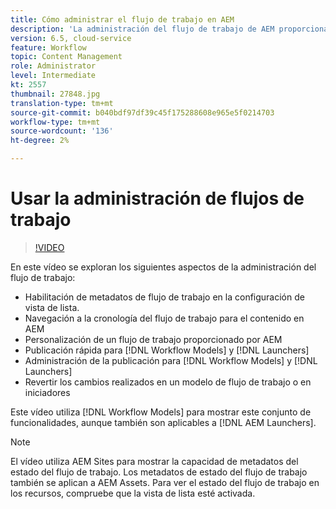 ```yaml
---
title: Cómo administrar el flujo de trabajo en AEM
description: 'La administración del flujo de trabajo de AEM proporciona a un usuario más visibilidad sobre el contenido del flujo de trabajo y permite una administración más sencilla de las definiciones del modelo de flujo de trabajo. '
version: 6.5, cloud-service
feature: Workflow
topic: Content Management
role: Administrator
level: Intermediate
kt: 2557
thumbnail: 27848.jpg
translation-type: tm+mt
source-git-commit: b040bdf97df39c45f175288608e965e5f0214703
workflow-type: tm+mt
source-wordcount: '136'
ht-degree: 2%

---
```



# Usar la administración de flujos de trabajo

>[!VIDEO](https://video.tv.adobe.com/v/27848/?quality=12&learn=on)

En este vídeo se exploran los siguientes aspectos de la administración del flujo de trabajo:

+ Habilitación de metadatos de flujo de trabajo en la configuración de vista de lista.
+ Navegación a la cronología del flujo de trabajo para el contenido en AEM
+ Personalización de un flujo de trabajo proporcionado por AEM
+ Publicación rápida para [!DNL Workflow Models] y [!DNL Launchers]
+ Administración de la publicación para [!DNL Workflow Models] y [!DNL Launchers]
+ Revertir los cambios realizados en un modelo de flujo de trabajo o en iniciadores

Este vídeo utiliza [!DNL Workflow Models] para mostrar este conjunto de funcionalidades, aunque también son aplicables a [!DNL AEM Launchers].


>[!NOTE]
>
> El vídeo utiliza AEM Sites para mostrar la capacidad de metadatos del estado del flujo de trabajo. Los metadatos de estado del flujo de trabajo también se aplican a AEM Assets. Para ver el estado del flujo de trabajo en los recursos, compruebe que la vista de lista esté activada.
